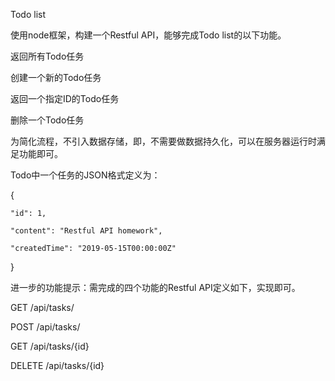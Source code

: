 Todo list

使用node框架，构建一个Restful API，能够完成Todo list的以下功能。

返回所有Todo任务

创建一个新的Todo任务

返回一个指定ID的Todo任务

删除一个Todo任务

为简化流程，不引入数据存储，即，不需要做数据持久化，可以在服务器运行时满足功能即可。

Todo中一个任务的JSON格式定义为：

  {
  
    "id": 1,
    
    "content": "Restful API homework",
    
    "createdTime": "2019-05-15T00:00:00Z"
    
  }
  
进一步的功能提示：需完成的四个功能的Restful API定义如下，实现即可。

GET /api/tasks/

POST /api/tasks/

GET /api/tasks/{id}

DELETE /api/tasks/{id}
